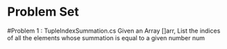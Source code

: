 # Problem Set
#Problem 1 : TupleIndexSummation.cs
Given an Array []arr, List the indices of all the elements whose summation is equal to a given number num
